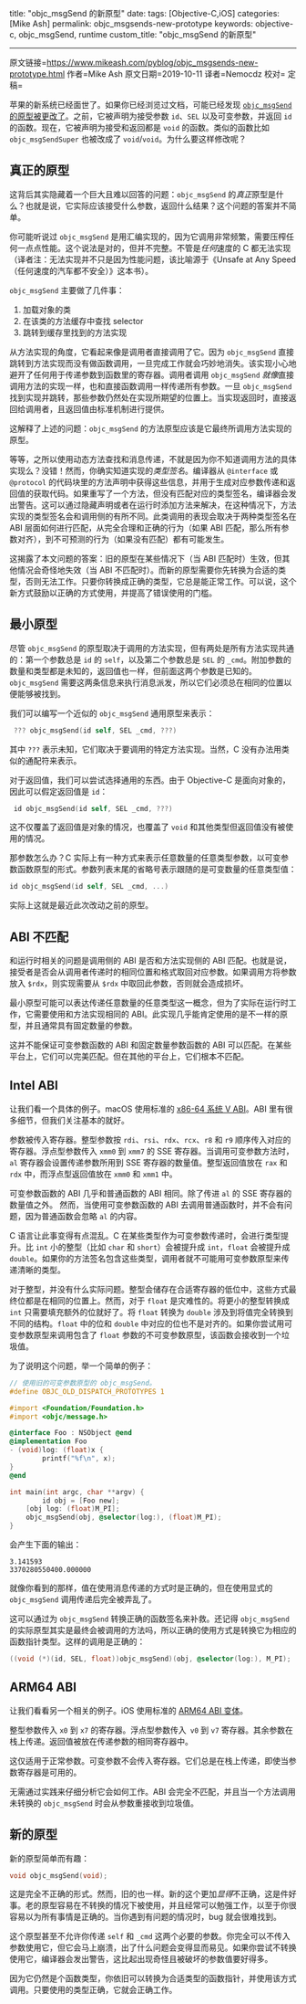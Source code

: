 title: "objc_msgSend 的新原型"
date: 
tags: [Objective-C,iOS]
categories: [Mike Ash]
permalink: objc_msgsends-new-prototype
keywords: objective-c, objc_msgSend, runtime
custom_title: "objc_msgSend 的新原型"

------

原文链接=https://www.mikeash.com/pyblog/objc_msgsends-new-prototype.html
作者=Mike Ash
原文日期=2019-10-11
译者=Nemocdz
校对=
定稿=

 <!--此处开始正文-->

苹果的新系统已经面世了。如果你已经浏览过文档，可能已经发现 [`objc_msgSend` 的原型被更改了](https://developer.apple.com/documentation/objectivec/1456712-objc_msgsend)。之前，它被声明为接受参数 `id`、`SEL` 以及可变参数，并返回 `id` 的函数。现在，它被声明为接受和返回都是 `void` 的函数。类似的函数比如 `objc_msgSendSuper` 也被改成了 `void`/`void`。为什么要这样修改呢？

 <!--more-->

## 真正的原型

这背后其实隐藏着一个巨大且难以回答的问题：`objc_msgSend` 的*真正*原型是什么？也就是说，它实际应该接受什么参数，返回什么结果？这个问题的答案并不简单。

你可能听说过 `objc_msgSend` 是用汇编实现的，因为它调用非常频繁，需要压榨任何一点点性能。这个说法是对的，但并不完整。不管是*任何*速度的 C 都无法实现（译者注：无法实现并不只是因为性能问题，该比喻源于《Unsafe at Any Speed（任何速度的汽车都不安全）》这本书）。

`objc_msgSend` 主要做了几件事：

1. 加载对象的类
2. 在该类的方法缓存中查找 selector
3. 跳转到缓存里找到的方法实现

从方法实现的角度，它看起来像是调用者直接调用了它。因为 `objc_msgSend` 直接跳转到方法实现而没有做函数调用，一旦完成工作就会巧妙地消失。该实现小心地避开了任何用于传递参数到函数里的寄存器。调用者调用 `objc_msgSend` *就像*直接调用方法的实现一样，也和直接函数调用一样传递所有参数。一旦 `objc_msgSend` 找到实现并跳转，那些参数仍然处在实现所期望的位置上。当实现返回时，直接返回给调用者，且返回值由标准机制进行提供。

这解释了上述的问题：`objc_msgSend` 的方法原型应该是它最终所调用方法实现的原型。

等等，之所以使用动态方法查找和消息传递，不就是因为你不知道调用方法的具体实现么？没错！然而，你确实知道实现的*类型签名*。编译器从 `@interface` 或 `@protocol` 的代码块里的方法声明中获得这些信息，并用于生成对应参数传递和返回值的获取代码。如果重写了一个方法，但没有匹配对应的类型签名，编译器会发出警告。这可以通过隐藏声明或者在运行时添加方法来解决，在这种情况下，方法实现的类型签名会和调用侧的有所不同。此类调用的表现会取决于两种类型签名在 ABI 层面如何进行匹配，从完全合理和正确的行为（如果 ABI 匹配，那么所有参数对齐），到不可预测的行为（如果没有匹配）都有可能发生。

这揭露了本文问题的答案：旧的原型在某些情况下（当 ABI 匹配时）生效，但其他情况会奇怪地失效（当 ABI 不匹配时）。而新的原型需要你先转换为合适的类型，否则无法工作。只要你转换成正确的类型，它总是能正常工作。可以说，这个新方式鼓励以正确的方式使用，并提高了错误使用的门槛。

## 最小原型

尽管 `objc_msgSend` 的原型取决于调用的方法实现，但有两处是所有方法实现共通的：第一个参数总是 `id` 的 `self`，以及第二个参数总是 `SEL` 的 `_cmd`。附加参数的数量和类型都是未知的，返回值也一样，但前面这两个参数是已知的。`objc_msgSend` 需要这两条信息来执行消息派发，所以它们必须总在相同的位置以便能够被找到。

我们可以编写一个近似的 `objc_msgSend` 通用原型来表示：

```objective-c
 ??? objc_msgSend(id self, SEL _cmd, ???)
```

其中 `???` 表示未知，它们取决于要调用的特定方法实现。当然，C 没有办法用类似的通配符来表示。

对于返回值，我们可以尝试选择通用的东西。由于 Objective-C 是面向对象的，因此可以假定返回值是 `id`：

```objective-c
 id objc_msgSend(id self, SEL _cmd, ???)
```

这不仅覆盖了返回值是对象的情况，也覆盖了 `void` 和其他类型但返回值没有被使用的情况。

那参数怎么办？C 实际上有一种方式来表示任意数量的任意类型参数，以可变参数函数原型的形式。参数列表末尾的省略号表示跟随的是可变数量的任意类型值：

```objective-c
id objc_msgSend(id self, SEL _cmd, ...)
```

实际上这就是最近此次改动之前的原型。

## ABI 不匹配

和运行时相关的问题是调用侧的 ABI 是否和方法实现侧的 ABI 匹配。也就是说，接受者是否会从调用者传递时的相同位置和格式取回对应参数。如果调用方将参数放入 `$rdx`，则实现需要从 `$rdx` 中取回此参数，否则就会造成损坏。

最小原型可能可以表达传递任意数量的任意类型这一概念，但为了实际在运行时工作，它需要使用和方法实现相同的 ABI。此实现几乎能肯定使用的是不一样的原型，并且通常具有固定数量的参数。

这并不能保证可变参数函数的 ABI 和固定数量参数函数的 ABI 可以匹配。在某些平台上，它们可以完美匹配。但在其他的平台上，它们根本不匹配。

## Intel ABI

让我们看一个具体的例子。macOS 使用标准的 [x86-64 系统 V ABI](https://www.uclibc.org/docs/psABI-x86_64.pdf)。ABI 里有很多细节，但我们关注基本的就好。

参数被传入寄存器。整型参数按 `rdi`、`rsi`、`rdx`、`rcx`、`r8` 和 `r9` 顺序传入对应的寄存器。浮点型参数传入 `xmm0` 到 `xmm7` 的 SSE 寄存器。当调用可变参数方法时，`al` 寄存器会设置传递参数所用到 SSE 寄存器的数量值。整型返回值放在 `rax` 和 `rdx` 中，而浮点型返回值放在 `xmm0` 和 `xmm1` 中。

可变参数函数的 ABI 几乎和普通函数的 ABI 相同。除了传进 `al` 的 SSE 寄存器的数量值之外。 然而，当使用可变参数函数的 ABI 去调用普通函数时，并不会有问题，因为普通函数会忽略 `al` 的内容。

 C 语言让此事变得有点混乱。C 在某些类型作为可变参数传递时，会进行类型提升。比 `int` 小的整型（比如 `char` 和 `short`）会被提升成 `int`，`float` 会被提升成 `double`。如果你的方法签名包含这些类型，调用者就不可能用可变参数原型来传递清晰的类型。

对于整型，并没有什么实际问题。整型会储存在合适寄存器的低位中，这些方式最终位都是在相同的位置上。然而，对于 `float` 是灾难性的。将更小的整型转换成 `int` 只需要填充额外的位就好了。将 `float` 转换为 `double` 涉及到将值完全转换到不同的结构。`float` 中的位和 `double` 中对应的位也不是对齐的。如果你尝试用可变参数原型来调用包含了 `float` 参数的不可变参数原型，该函数会接收到一个垃圾值。

为了说明这个问题，举一个简单的例子：

```objective-c
// 使用旧的可变参数原型的 objc_msgSend。
#define OBJC_OLD_DISPATCH_PROTOTYPES 1

#import <Foundation/Foundation.h>
#import <objc/message.h>

@interface Foo : NSObject @end
@implementation Foo
- (void)log: (float)x {
		printf("%f\n", x);
}
@end

int main(int argc, char **argv) {
		id obj = [Foo new];
    [obj log: (float)M_PI];
    objc_msgSend(obj, @selector(log:), (float)M_PI);
}
```

会产生下面的输出：

```
3.141593
3370280550400.000000
```

就像你看到的那样，值在使用消息传递的方式时是正确的，但在使用显式的 `objc_msgSend` 调用传递后完全被弄乱了。

这可以通过为 `objc_msgSend` 转换正确的函数签名来补救。还记得 `objc_msgSend` 的实际原型其实是最终会被调用的方法吗，所以正确的使用方式是转换它为相应的函数指针类型。这样的调用是正确的：

```objective-c
((void (*)(id, SEL, float))objc_msgSend)(obj, @selector(log:), M_PI);
```

## ARM64 ABI

让我们看看另一个相关的例子。iOS 使用标准的 [ARM64 ABI 变体](https://developer.apple.com/library/archive/documentation/Xcode/Conceptual/iPhoneOSABIReference/Articles/ARM64FunctionCallingConventions.html)。

整型参数传入 `x0` 到 `x7` 的寄存器。浮点型参数传入` v0` 到 `v7` 寄存器。其余参数在栈上传递。返回值被放在传递参数的相同寄存器中。

这仅适用于正常参数。可变参数不会传入寄存器。它们总是在栈上传递，即使当参数寄存器是可用的。

无需通过实践来仔细分析它会如何工作。ABI 会完全不匹配，并且当一个方法调用未转换的 `objc_msgSend` 时会从参数重接收到垃圾值。

## 新的原型

新的原型简单而有趣：

```objective-c
void objc_msgSend(void);
```

这是完全不正确的形式。然而，旧的也一样。新的这个更加*显得*不正确，这是件好事。老的原型容易在不转换的情况下被使用，并且经常可以勉强工作，以至于你很容易以为所有事情是正确的。当你遇到有问题的情况时，bug 就会很难找到。

这个原型甚至不允许你传递 `self` 和 `_cmd` 这两个必要的参数。你完全可以不传入参数使用它，但它会马上崩溃，出了什么问题会变得显而易见。如果你尝试不转换使用它，编译器会发出警告，这比起出现奇怪且被破坏的参数值要好得多。

因为它仍然是个函数类型，你依旧可以转换为合适类型的函数指针，并使用该方式调用。只要使用的类型正确，它就会正确工作。

